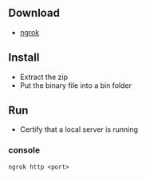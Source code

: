 ---
---

## Download
- [ngrok](https://ngrok.com/download)

## Install
- Extract the zip
- Put the binary file into a bin folder

## Run
- Certify that a local server is running

### console
```
ngrok http <port>
```

